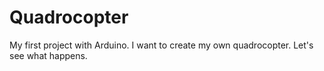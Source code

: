 # Quadrocopter
My first project with Arduino. I want to create my own quadrocopter. Let's see what happens. 

